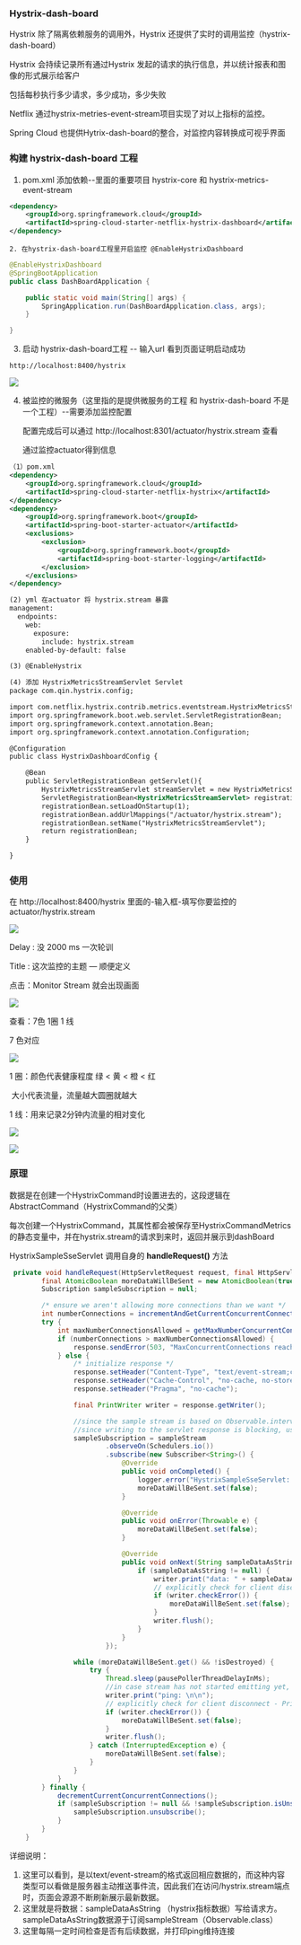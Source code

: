### Hystrix-dash-board

Hystrix 除了隔离依赖服务的调用外，Hystrix 还提供了实时的调用监控（hystrix-dash-board）

Hystrix 会持续记录所有通过Hystrix 发起的请求的执行信息，并以统计报表和图像的形式展示给客户

包括每秒执行多少请求，多少成功，多少失败

Netflix 通过hystrix-metries-event-stream项目实现了对以上指标的监控。

Spring Cloud 也提供Hytrix-dash-board的整合，对监控内容转换成可视乎界面



### 构建 hystrix-dash-board 工程 

1. pom.xml 添加依赖--里面的重要项目  hystrix-core 和  hystrix-metrics-event-stream 

```xml
<dependency>
    <groupId>org.springframework.cloud</groupId>
    <artifactId>spring-cloud-starter-netflix-hystrix-dashboard</artifactId>
</dependency>
```

	2. 在hystrix-dash-board工程里开启监控 @EnableHystrixDashboard

```java
@EnableHystrixDashboard
@SpringBootApplication
public class DashBoardApplication {

    public static void main(String[] args) {
        SpringApplication.run(DashBoardApplication.class, args);
    }

}
```

3. 启动 hystrix-dash-board工程 -- 输入url 看到页面证明启动成功

```url
http://localhost:8400/hystrix
```

![](img\20200208200208.png)







4. 被监控的微服务（这里指的是提供微服务的工程 和 hystrix-dash-board 不是一个工程）--需要添加监控配置

   配置完成后可以通过 http://localhost:8301/actuator/hystrix.stream 查看
   
   通过监控actuator得到信息 

```xml
（1）pom.xml
<dependency>
    <groupId>org.springframework.cloud</groupId>
    <artifactId>spring-cloud-starter-netflix-hystrix</artifactId>
</dependency>
<dependency>
    <groupId>org.springframework.boot</groupId>
    <artifactId>spring-boot-starter-actuator</artifactId>
    <exclusions>
        <exclusion>
            <groupId>org.springframework.boot</groupId>
            <artifactId>spring-boot-starter-logging</artifactId>
        </exclusion>
    </exclusions>
</dependency>

(2) yml 在actuator 将 hystrix.stream 暴露
management:
  endpoints:
    web:
      exposure:
        include: hystrix.stream
    enabled-by-default: false

(3) @EnableHystrix

(4) 添加 HystrixMetricsStreamServlet Servlet 
package com.qin.hystrix.config;

import com.netflix.hystrix.contrib.metrics.eventstream.HystrixMetricsStreamServlet;
import org.springframework.boot.web.servlet.ServletRegistrationBean;
import org.springframework.context.annotation.Bean;
import org.springframework.context.annotation.Configuration;

@Configuration
public class HystrixDashboardConfig {

    @Bean
    public ServletRegistrationBean getServlet(){
        HystrixMetricsStreamServlet streamServlet = new HystrixMetricsStreamServlet();
        ServletRegistrationBean<HystrixMetricsStreamServlet> registrationBean = new ServletRegistrationBean<HystrixMetricsStreamServlet>(streamServlet);
        registrationBean.setLoadOnStartup(1);
        registrationBean.addUrlMappings("/actuator/hystrix.stream");
        registrationBean.setName("HystrixMetricsStreamServlet");
        return registrationBean;
    }

}
```



### 使用

在  http://localhost:8400/hystrix  里面的-输入框-填写你要监控的 actuator/hystrix.stream

  ![](img\20200208203720.png)

Delay : 没 2000 ms 一次轮训

Title :  这次监控的主题 — 顺便定义

点击：Monitor Stream 就会出现画面



![](img\20200208204005.png)



查看：7色 1圈 1 线 

7 色对应 

![](img\20200208205550.png)



1 圈：颜色代表健康程度 绿 < 黄 < 橙 < 红

​		  大小代表流量，流量越大圆圈就越大

1 线：用来记录2分钟内流量的相对变化



![](img\20200208211209.png)



![](img\20200208211243.png)



### 原理

数据是在创建一个HystrixCommand时设置进去的，这段逻辑在AbstractCommand（HystrixCommand的父类） 

每次创建一个HystrixCommand，其属性都会被保存至HystrixCommandMetrics的静态变量中，并在hystrix.stream的请求到来时，返回并展示到dashBoard

HystrixSampleSseServlet   调用自身的 **handleRequest()** 方法 

```java
 private void handleRequest(HttpServletRequest request, final HttpServletResponse response) throws ServletException, IOException {
        final AtomicBoolean moreDataWillBeSent = new AtomicBoolean(true);
        Subscription sampleSubscription = null;

        /* ensure we aren't allowing more connections than we want */
        int numberConnections = incrementAndGetCurrentConcurrentConnections();
        try {
            int maxNumberConnectionsAllowed = getMaxNumberConcurrentConnectionsAllowed(); //may change at runtime, so look this up for each request
            if (numberConnections > maxNumberConnectionsAllowed) {
                response.sendError(503, "MaxConcurrentConnections reached: " + maxNumberConnectionsAllowed);
            } else {
                /* initialize response */
                response.setHeader("Content-Type", "text/event-stream;charset=UTF-8");
                response.setHeader("Cache-Control", "no-cache, no-store, max-age=0, must-revalidate");
                response.setHeader("Pragma", "no-cache");

                final PrintWriter writer = response.getWriter();

                //since the sample stream is based on Observable.interval, events will get published on an RxComputation thread
                //since writing to the servlet response is blocking, use the Rx IO thread for the write that occurs in the onNext
                sampleSubscription = sampleStream
                        .observeOn(Schedulers.io())
                        .subscribe(new Subscriber<String>() {
                            @Override
                            public void onCompleted() {
                                logger.error("HystrixSampleSseServlet: ({}) received unexpected OnCompleted from sample stream", getClass().getSimpleName());
                                moreDataWillBeSent.set(false);
                            }

                            @Override
                            public void onError(Throwable e) {
                                moreDataWillBeSent.set(false);
                            }

                            @Override
                            public void onNext(String sampleDataAsString) {
                                if (sampleDataAsString != null) {
                                    writer.print("data: " + sampleDataAsString + "\n\n");
                                    // explicitly check for client disconnect - PrintWriter does not throw exceptions
                                    if (writer.checkError()) {
                                        moreDataWillBeSent.set(false);
                                    }
                                    writer.flush();
                                }
                            }
                        });

                while (moreDataWillBeSent.get() && !isDestroyed) {
                    try {
                        Thread.sleep(pausePollerThreadDelayInMs);
                        //in case stream has not started emitting yet, catch any clients which connect/disconnect before emits start
                        writer.print("ping: \n\n");
                        // explicitly check for client disconnect - PrintWriter does not throw exceptions
                        if (writer.checkError()) {
                            moreDataWillBeSent.set(false);
                        }
                        writer.flush();
                    } catch (InterruptedException e) {
                        moreDataWillBeSent.set(false);
                    }
                }
            }
        } finally {
            decrementCurrentConcurrentConnections();
            if (sampleSubscription != null && !sampleSubscription.isUnsubscribed()) {
                sampleSubscription.unsubscribe();
            }
        }
    }
```



详细说明：

1. 这里可以看到，是以text/event-stream的格式返回相应数据的，而这种内容类型可以看做是服务器主动推送事件流，因此我们在访问/hystrix.stream端点时，页面会源源不断刷新展示最新数据。
2. 这里就是将数据：sampleDataAsString （hystrix指标数据）写给请求方。sampleDataAsString数据源于订阅sampleStream（Observable.class）
3. 这里每隔一定时间检查是否有后续数据，并打印ping维持连接















